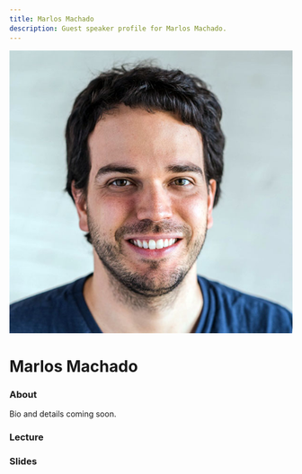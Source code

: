 ```yaml
---
title: Marlos Machado
description: Guest speaker profile for Marlos Machado.
---
```


![Marlos Machado](../assets/images/guests/marlos_machado.jpg)

# Marlos Machado

### About

Bio and details coming soon.

### Lecture

<!-- Add YouTube embed here when available -->

### Slides

<!-- Add PDF embed or download link here when available -->
